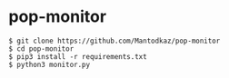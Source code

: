 # pop-monitor

```
$ git clone https://github.com/Mantodkaz/pop-monitor
$ cd pop-monitor
$ pip3 install -r requirements.txt
$ python3 monitor.py
```
